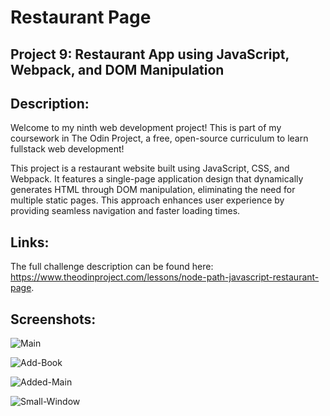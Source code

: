 # Restaurant Page
## Project 9: Restaurant App using JavaScript, Webpack, and DOM Manipulation

## Description: 
Welcome to my ninth web development project! This is part of my coursework in The Odin Project, a free, open-source curriculum to learn fullstack web development! 

This project is a restaurant website built using JavaScript, CSS, and Webpack. It features a single-page application design that dynamically generates HTML through DOM manipulation, eliminating the need for multiple static pages. This approach enhances user experience by providing seamless navigation and faster loading times.

## Links:
The full challenge description can be found here: https://www.theodinproject.com/lessons/node-path-javascript-restaurant-page. 

## Screenshots: 
![Main](screenshots/main.png)

![Add-Book](screenshots/add-book.png)

![Added-Main](screenshots/added-books.png)

![Small-Window](screenshots/resize-grid.png)